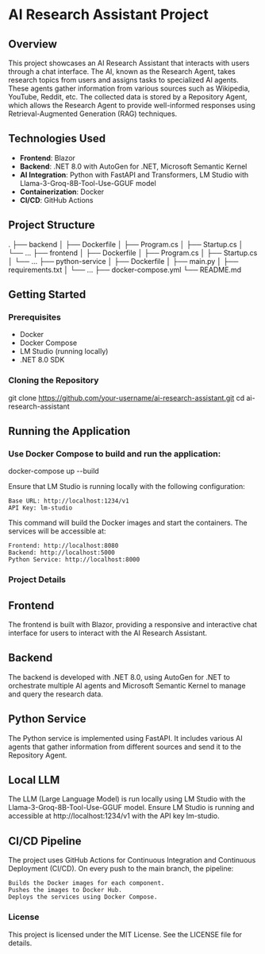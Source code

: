 # AI Research Assistant Project

## Overview

This project showcases an AI Research Assistant that interacts with users through a chat interface. The AI, known as the Research Agent, takes research topics from users and assigns tasks to specialized AI agents. These agents gather information from various sources such as Wikipedia, YouTube, Reddit, etc. The collected data is stored by a Repository Agent, which allows the Research Agent to provide well-informed responses using Retrieval-Augmented Generation (RAG) techniques.

## Technologies Used

- **Frontend**: Blazor
- **Backend**: .NET 8.0 with AutoGen for .NET, Microsoft Semantic Kernel
- **AI Integration**: Python with FastAPI and Transformers, LM Studio with Llama-3-Groq-8B-Tool-Use-GGUF model
- **Containerization**: Docker
- **CI/CD**: GitHub Actions

## Project Structure

.
├── backend
│ ├── Dockerfile
│ ├── Program.cs
│ ├── Startup.cs
│ └── ...
├── frontend
│ ├── Dockerfile
│ ├── Program.cs
│ ├── Startup.cs
│ └── ...
├── python-service
│ ├── Dockerfile
│ ├── main.py
│ ├── requirements.txt
│ └── ...
├── docker-compose.yml
└── README.md

## Getting Started

### Prerequisites

- Docker
- Docker Compose
- LM Studio (running locally)
- .NET 8.0 SDK

### Cloning the Repository

git clone https://github.com/your-username/ai-research-assistant.git
cd ai-research-assistant

## Running the Application

### Use Docker Compose to build and run the application:

docker-compose up --build

Ensure that LM Studio is running locally with the following configuration:

    Base URL: http://localhost:1234/v1
    API Key: lm-studio

This command will build the Docker images and start the containers. The services will be accessible at:

    Frontend: http://localhost:8080
    Backend: http://localhost:5000
    Python Service: http://localhost:8000

### Project Details
## Frontend

The frontend is built with Blazor, providing a responsive and interactive chat interface for users to interact with the AI Research Assistant.

## Backend

The backend is developed with .NET 8.0, using AutoGen for .NET to orchestrate multiple AI agents and Microsoft Semantic Kernel to manage and query the research data.

## Python Service

The Python service is implemented using FastAPI. It includes various AI agents that gather information from different sources and send it to the Repository Agent.

## Local LLM

The LLM (Large Language Model) is run locally using LM Studio with the Llama-3-Groq-8B-Tool-Use-GGUF model. Ensure LM Studio is running and accessible at http://localhost:1234/v1 with the API key lm-studio.

## CI/CD Pipeline

The project uses GitHub Actions for Continuous Integration and Continuous Deployment (CI/CD). On every push to the main branch, the pipeline:

    Builds the Docker images for each component.
    Pushes the images to Docker Hub.
    Deploys the services using Docker Compose.

### License

This project is licensed under the MIT License. See the LICENSE file for details.